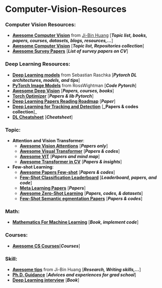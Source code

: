 # Computer-Vision-Resources


### Computer Vision Resources:
  + [**Awesome Computer Vision**](https://github.com/jbhuang0604/awesome-computer-vision) from [Ji-Bin Huang](https://jbhuang0604.github.io/) [**_Topic list, books, papers, courses, datasets, blogs, resources,..._**]
  + [**Awesome Computer Vision**](https://github.com/haofanwang/Awesome-Computer-Vision) [**_Topic list, Repositories collection_**]
  + [**Awesome Survey Papers**](https://github.com/Yutong-Zhou-cv/Awesome-Survey-Papers) [**_List of survey papers on CV_**]

### Deep Learning Resources:
  + [**Deep Learning models**](https://github.com/rasbt/deeplearning-models) from Sebastian Raschka [**_Pytorch DL architectures, models, and tips_**]
  + [**PyTorch Image Models**](https://github.com/rwightman/pytorch-image-models) from RossWightman [**_Code Pytorch_**] 
  + [**Awesome Deep Vision**](https://github.com/kjw0612/awesome-deep-vision) [**_Papers, courses, books_**]
  + [**Torch Optimizer**](https://github.com/jettify/pytorch-optimizer) [**_Papers & lib Pytorch_**]
  + [**Deep Learning Papers Reading Roadmap**](https://github.com/floodsung/Deep-Learning-Papers-Reading-Roadmap) [**_Paper_**]
  + [**Deep Learning for Tracking and Detection**](https://github.com/abhineet123/Deep-Learning-for-Tracking-and-Detection) [**_Papers & codes collection**]_
  + [**DL Cheatsheet**](https://github.com/quanghuy0497/Cheatsheet-collection) [**_Cheatsheet_**]

### Topic:
  + **Attention and Vision Transformer**:
    + [**Awesome Vision Attentions**](https://github.com/MenghaoGuo/Awesome-Vision-Attentions) [**_Papers only_**]
    + [**Awesome Visual Transformer**](https://github.com/dk-liang/Awesome-Visual-Transformer) [**_Papers & codes_**]
    + [**Awesome VIT**](https://github.com/open-mmlab/awesome-vit) [**_Papers and mind map_**]
    + [**Awesome Transformer in CV**](https://github.com/Yutong-Zhou-cv/Awesome-Transformer-in-CV) [**_Papers & insights_**]
  + **Few-shot Learning**:
    + [**Awesome Papers Few-shot**](https://github.com/Duan-JM/awesome-papers-fewshot) [**_Papers & codes_**]
    + [**Few-Shot Classification Leaderboard**](https://fewshot.org/miniimagenet.html) [**_Leaderboard, papers, and code_**]
    + [**Meta Learning Papers**](https://github.com/floodsung/Meta-Learning-Papers) [**_Papers_**]
    + [**Awesome Zero-Shot Learning**](https://github.com/WilliamYi96/Awesome-Zero-Shot-Learning) [**_Papers, codes, & datasets_**]
    + [**Few-Shot Semantic egmentation Papers**](https://github.com/xiaomengyc/Few-Shot-Semantic-Segmentation-Papers) [**_Papers & codes_**]

### Math:
  + [**Mathematics For Machine Learning**](https://github.com/mml-book/mml-book.github.io) [**_Book, implement code_**]

### Courses:
  + [**Awesome CS Courses**](https://github.com/prakhar1989/awesome-courses)[**_Courses_**]

### Skill:
  + [**Awesome tips**](https://github.com/jbhuang0604/awesome-tips) from Ji-Bin Huang [**_Research, Writing skills,..._**]
  + [**Ph.D. Guidance**](https://github.com/quanghuy0497/The_PhD_Guidance) [**_Advices and experiences for grad school_**]
  + [**Deep Learning interview**](https://github.com/BoltzmannEntropy/interviews.ai) [**_Book_**]
